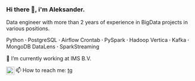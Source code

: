 ### Hi there 👋, i'm Aleksander.

Data engineer with more than 2 years of experience in BigData projects in various positions.

Python 𐤟 PostgreSQL 𐤟 Airflow Crontab 𐤟 PySpark 𐤟 Hadoop Vertica 𐤟 Kafka 𐤟 MongoDB DataLens 𐤟 SparkStreaming



🔭 I’m currently working at IMS B.V.

📫 How to reach me: 
[<img align="left" alt="opa_oz | LinkedIn" width="22px" src="https://cdn.jsdelivr.net/npm/simple-icons@v3/icons/linkedin.svg" />][linkedin]
[tg](https://t.me/atsinam) 


[linkedin]: https://www.linkedin.com/in/opa-oz/

<!--
**sandro-tsin/sandro-tsin** is a ✨ _special_ ✨ repository because its `README.md` (this file) appears on your GitHub profile.

Here are some ideas to get you started:

- 
- 🌱 I’m currently learning ...
- 👯 I’m looking to collaborate on ...
- 🤔 I’m looking for help with ...
- 💬 Ask me about ...
- 📫 How to reach me: ...
- 😄 Pronouns: ...
- ⚡ Fun fact: ...
-->

